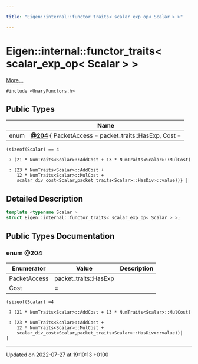 ```yaml
---

title: "Eigen::internal::functor_traits< scalar_exp_op< Scalar > >"

---
```


# Eigen::internal::functor_traits< scalar_exp_op< Scalar > >



 [More...](#detailed-description)


`#include <UnaryFunctors.h>`

## Public Types

|                | Name           |
| -------------- | -------------- |
| enum| **[@204](http://example.org/classes/structeigen_1_1internal_1_1functor__traits_3_01scalar__exp__op_3_01scalar_01_4_01_4/#enum-@204)** { PacketAccess = packet_traits<Scalar>::HasExp, Cost =
    (sizeof(Scalar) == 4
     
     ? (21 * NumTraits<Scalar>::AddCost + 13 * NumTraits<Scalar>::MulCost)
     
     : (23 * NumTraits<Scalar>::AddCost +
        12 * NumTraits<Scalar>::MulCost +
        scalar_div_cost<Scalar,packet_traits<Scalar>::HasDiv>::value))} |

## Detailed Description

```cpp
template <typename Scalar >
struct Eigen::internal::functor_traits< scalar_exp_op< Scalar > >;
```

## Public Types Documentation

### enum @204

| Enumerator | Value | Description |
| ---------- | ----- | ----------- |
| PacketAccess | packet_traits<Scalar>::HasExp|   |
| Cost | =
    (sizeof(Scalar) =4
     
     ? (21 * NumTraits<Scalar>::AddCost + 13 * NumTraits<Scalar>::MulCost)
     
     : (23 * NumTraits<Scalar>::AddCost +
        12 * NumTraits<Scalar>::MulCost +
        scalar_div_cost<Scalar,packet_traits<Scalar>::HasDiv>::value))|   |




-------------------------------

Updated on 2022-07-27 at 19:10:13 +0100